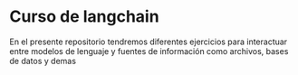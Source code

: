 # Curso de langchain
En el presente repositorio tendremos diferentes ejercicios para interactuar entre modelos de lenguaje y fuentes de información como archivos, bases de datos y demas
